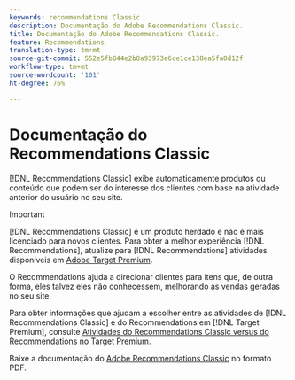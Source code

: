 ```yaml
---
keywords: recommendations Classic
description: Documentação do Adobe Recommendations Classic.
title: Documentação do Adobe Recommendations Classic.
feature: Recommendations
translation-type: tm+mt
source-git-commit: 552e5fb844e2b8a93973e6ce1ce138ea5fa0d12f
workflow-type: tm+mt
source-wordcount: '101'
ht-degree: 76%

---
```



# Documentação do Recommendations Classic

[!DNL Recommendations Classic] exibe automaticamente produtos ou conteúdo que podem ser do interesse dos clientes com base na atividade anterior do usuário no seu site.

>[!IMPORTANT]
>
>[!DNL Recommendations Classic] é um produto herdado e não é mais licenciado para novos clientes. Para obter a melhor experiência [!DNL Recommendations], atualize para [!DNL Recommendations] atividades disponíveis em [Adobe Target Premium](/help/c-intro/intro.md).

O Recommendations ajuda a direcionar clientes para itens que, de outra forma, eles talvez eles não conhecessem, melhorando as vendas geradas no seu site.

Para obter informações que ajudam a escolher entre as atividades de [!DNL Recommendations Classic] e do Recommendations em [!DNL Target Premium], consulte [Atividades do Recommendations Classic versus do Recommendations no Target Premium](/help/c-recommendations/c-recommendations-faq/recommendations-classic-versus-recommendations-activities-target-premium.md).

Baixe a documentação do [Adobe Recommendations Classic](/help/assets/adobe-recommendations-classic.pdf) no formato PDF.